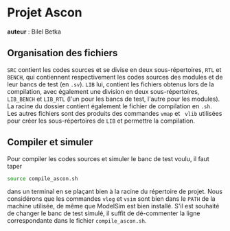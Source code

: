 # Projet Ascon

**auteur** : Bilel Betka

## Organisation des fichiers

`SRC` contient les codes sources et se divise en deux sous-répertoires, `RTL` et `BENCH`, qui contiennent respectivement les codes sources des modules et de leur bancs de test (en `.sv`).
`LIB` lui, contient les fichiers obtenus lors de la compilation, avec également une division en deux sous-répertoires, `LIB_BENCH` et `LIB_RTL` (l'un pour les bancs de test, l'autre pour les modules).
La racine du dossier contient également le fichier de compilation en `.sh`.
Les autres fichiers sont des produits des commandes `vmap` et ` vlib` utilisées pour créer les sous-répertoires de `LIB` et permettre la compilation.

## Compiler et simuler
Pour compiler les codes sources et simuler le banc de test voulu, il faut taper
```sh
source compile_ascon.sh
```
dans un terminal en se plaçant bien à la racine du répertoire de projet. Nous considérons que les commandes `vlog` et `vsim` sont bien dans le `PATH` de la machine utilisée, de même que ModelSim est bien installé. S'il est souhaité de changer le banc de test simulé, il suffit de dé-commenter la ligne correspondante dans le fichier `compile_ascon.sh`.